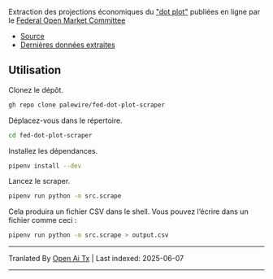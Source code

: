 Extraction des projections économiques du ["dot plot"](https://en.wikipedia.org/wiki/Fedspeak#Other_usage) publiées en ligne par le [Federal Open Market Committee](https://en.wikipedia.org/wiki/Federal_Open_Market_Committee)

* [Source](https://www.federalreserve.gov/monetarypolicy/fomccalendars.htm)
* [Dernières données extraites](https://github.com/palewire/fed-dot-plot-scraper/blob/main/data/dotplot.csv)

## Utilisation

Clonez le dépôt.

```bash
gh repo clone palewire/fed-dot-plot-scraper
```

Déplacez-vous dans le répertoire.

```bash
cd fed-dot-plot-scraper
```

Installez les dépendances.

```bash
pipenv install --dev
```

Lancez le scraper.

```bash
pipenv run python -m src.scrape
```

Cela produira un fichier CSV dans le shell. Vous pouvez l’écrire dans un fichier comme ceci :

```bash
pipenv run python -m src.scrape > output.csv
```

---

Tranlated By [Open Ai Tx](https://github.com/OpenAiTx/OpenAiTx) | Last indexed: 2025-06-07

---